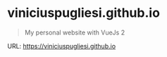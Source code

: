 # viniciuspugliesi.github.io

> My personal website with VueJs 2

URL: https://viniciuspugliesi.github.io
